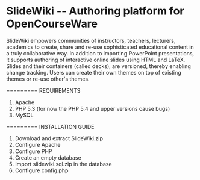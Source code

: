 SlideWiki -- Authoring platform for OpenCourseWare
=========
SlideWiki empowers communities of instructors, teachers, lecturers, academics to create, share and re-use sophisticated educational content in a truly collaborative way. In addition to importing PowerPoint presentations, it supports authoring of interactive online slides using HTML and LaTeX. Slides and their containers (called decks), are versioned, thereby enabling change tracking. Users can create their own themes on top of existing themes or re-use other's themes.

=========
REQUIREMENTS

1. Apache
2. PHP 5.3 (for now the PHP 5.4 and upper versions cause bugs)
3. MySQL

=========
INSTALLATION GUIDE

1. Download and extract SlideWiki.zip
2. Configure Apache
3. Configure PHP
4. Create an empty database
5. Import slidewiki.sql.zip in the database
6. Configure config.php
